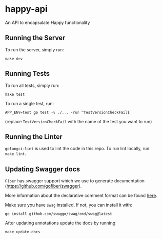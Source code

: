 # happy-api
An API to encapsulate Happy functionality

## Running the Server
To run the server, simply run:
```
make dev
```

## Running Tests
To run all tests, simply run:
```
make test
```

To run a single test, run:
```
APP_ENV=test go test -v ./... -run ^TestVersionCheckFail$
```
(replace `TestVersionCheckFail` with the name of the test you want to run)

## Running the Linter
`golangci-lint` is used to lint the code in this repo. To run lint locally, run `make lint`.

## Updating Swagger docs
`Fiber` has swagger support which we use to generate documentation (https://github.com/gofiber/swagger).

More information about the declarative comment format can be found [here](https://github.com/swaggo/swag#declarative-comments-format).

Make sure you have `swag` installed. If not, you can install it with:
```
go install github.com/swaggo/swag/cmd/swag@latest
```

After updating annotations update the docs by running:
```
make update-docs
```

